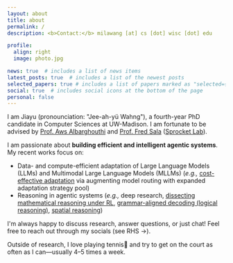 ```yaml
---
layout: about
title: about
permalink: /
description: <b>Contact:</b> milawang [at] cs [dot] wisc [dot] edu

profile:
  align: right
  image: photo.jpg

news: true  # includes a list of news items
latest_posts: true  # includes a list of the newest posts
selected_papers: true # includes a list of papers marked as "selected={true}"
social: true  # includes social icons at the bottom of the page
personal: false
---
```

I am Jiayu (pronounciation: "Jee-ah-yü Wahng"), a fourth-year PhD candidate in Computer Sciences at UW-Madison. I am fortunate to be advised by [Prof. Aws Albarghouthi](https://pages.cs.wisc.edu/~aws/) and [Prof. Fred Sala](https://pages.cs.wisc.edu/~fredsala/) ([Sprocket Lab](https://sprocketlab.github.io/)). 

I am passionate about **building efficient and intelligent agentic systems**. My recent works focus on:
- Data- and compute-efficient adaptation of Large Language Models (LLMs) and Multimodal Large Language Models (MLLMs) (*e.g.,* [cost-effective adaptation](https://arxiv.org/abs/2505.01449) via augmenting model routing with expanded adaptation strategy pool)
- Reasoning in agentic systems (*e.g.,* deep research, [dissecting mathematical reasoning under RL](https://arxiv.org/abs/2506.04723), [grammar-aligned decoding (logical reasoning)](https://arxiv.org/abs/2405.21047), [spatial reasoning](https://arxiv.org/abs/2406.14852))

I'm always happy to discuss research, answer questions, or just chat! Feel free to reach out through my socials (see RHS →).

Outside of research, I love playing tennis🎾 and try to get on the court as often as I can—usually 4–5 times a week.
